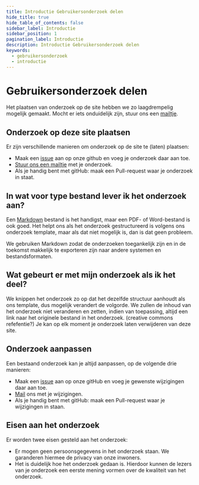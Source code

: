 ```yaml
---
title: Introductie Gebruikersonderzoek delen
hide_title: true
hide_table_of_contents: false
sidebar_label: Introductie
sidebar_position: 1
pagination_label: Introductie
description: Introductie Gebruikersonderzoek delen
keywords:
  - gebruikersonderzoek
  - introductie
---
```


# Gebruikersonderzoek delen

Het plaatsen van onderzoek op de site hebben we zo laagdrempelig mogelijk gemaakt. Mocht er iets onduidelijk zijn, stuur ons een [mailtje](mailto:j.du.chatinier@utrecht.nl,yolijn.vanderkolk@ictu.nl).

## Onderzoek op deze site plaatsen

Er zijn verschillende manieren om onderzoek op de site te (laten) plaatsen:

- Maak een [issue](https://github.com/nl-design-system/gebruikersonderzoek/issues) aan op onze github en voeg je onderzoek daar aan toe. 
- [Stuur ons een mailtje](mailto:j.du.chatinier@utrecht.nl,yolijn.vanderkolk@ictu.nl) met je onderzoek.
- Als je handig bent met gitHub: maak een Pull-request waar je onderzoek in staat.

## In wat voor type bestand lever ik het onderzoek aan?

Een [Markdown](https://www.markdownguide.org/) bestand is het handigst, maar een PDF- of Word-bestand is ook goed. Het helpt ons als het onderzoek gestructureerd is volgens ons onderzoek template, maar als dat niet mogelijk is, dan is dat geen probleem.

We gebruiken Markdown zodat de onderzoeken toegankelijk zijn en in de toekomst makkelijk te exporteren zijn naar andere systemen en bestandsformaten.

## Wat gebeurt er met mijn onderzoek als ik het deel?

We knippen het onderzoek zo op dat het dezelfde structuur aanhoudt als ons template, dus mogelijk verandert de volgorde. We zullen de inhoud van het onderzoek niet veranderen en zetten, indien van toepassing, altijd een link naar het originele bestand in het onderzoek. (creative commons refefentie?) Je kan op elk moment je onderzoek laten verwijderen van deze site.

## Onderzoek aanpassen

Een bestaand onderzoek kan je altijd aanpassen, op de volgende drie manieren:

- Maak een [issue](https://github.com/nl-design-system/gebruikersonderzoek/issues) aan op onze gitHub en voeg je gewenste wijzigingen daar aan toe. 
- [Mail](mailto:j.du.chatinier@utrecht.nl,yolijn.vanderkolk@ictu.nl) ons met je wijzigingen.
- Als je handig bent met gitHub: maak een Pull-request waar je wijzigingen in staan.

## Eisen aan het onderzoek

Er worden twee eisen gesteld aan het onderzoek:

- Er mogen geen persoonsgegevens in het onderzoek staan. We garanderen hiermee de privacy van onze inwoners.
- Het is duidelijk hoe het onderzoek gedaan is. Hierdoor kunnen de lezers van je onderzoek een eerste mening vormen over de kwaliteit van het onderzoek.
